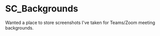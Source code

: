 # SC_Backgrounds
Wanted a place to store screenshots I've taken for Teams/Zoom meeting backgrounds.
